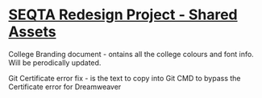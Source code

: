 # <ins>SEQTA Redesign Project - Shared Assets</ins>

College Branding document - ontains all the college colours and font info. Will be perodically updated.

Git Certificate error fix - is the text to copy into Git CMD to bypass the Certificate error for Dreamweaver
